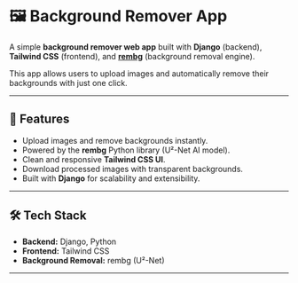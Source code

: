 # 🖼️ Background Remover App 

A simple **background remover web app** built with **Django** (backend), **Tailwind CSS** (frontend), and **[rembg](https://github.com/danielgatis/rembg)** (background removal engine).  

This app allows users to upload images and automatically remove their backgrounds with just one click.  

---

## 🚀 Features  
- Upload images and remove backgrounds instantly.  
- Powered by the **rembg** Python library (U²-Net AI model).  
- Clean and responsive **Tailwind CSS UI**.  
- Download processed images with transparent backgrounds.  
- Built with **Django** for scalability and extensibility.  

---

## 🛠️ Tech Stack  
- **Backend:** Django, Python  
- **Frontend:** Tailwind CSS  
- **Background Removal:** rembg (U²-Net)  

---
